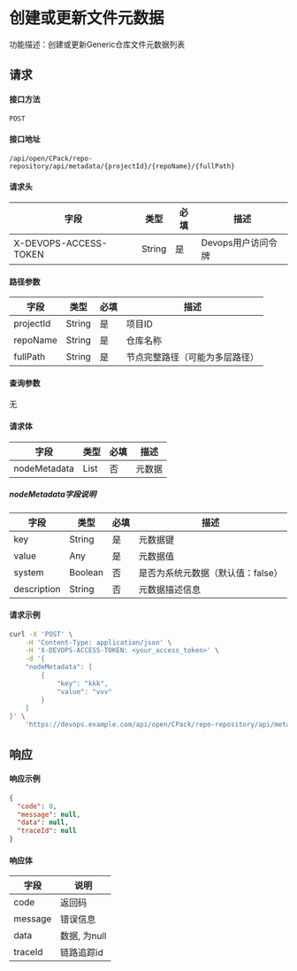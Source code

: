 # 创建或更新文件元数据
功能描述：创建或更新Generic仓库文件元数据列表



## 请求

#### 接口方法

`POST`

#### 接口地址

`/api/open/CPack/repo-repository/api/metadata/{projectId}/{repoName}/{fullPath}`

#### 请求头

| 字段                  | 类型   | 必填 | 描述               |
| --------------------- | ------ | ---- | ------------------ |
| X-DEVOPS-ACCESS-TOKEN | String | 是   | Devops用户访问令牌 |

#### 路径参数

| 字段      | 类型   | 必填 | 描述                           |
| --------- | ------ | ---- | ------------------------------ |
| projectId | String | 是   | 项目ID                         |
| repoName  | String | 是   | 仓库名称                       |
| fullPath  | String | 是   | 节点完整路径（可能为多层路径） |

#### 查询参数

无

#### 请求体

| 字段         | 类型 | 必填 | 描述   |
| ------------ | ---- | ---- | ------ |
| nodeMetadata | List | 否   | 元数据 |

##### nodeMetadata字段说明

| 字段        | 类型    | 必填 | 描述                              |
| ----------- | ------- | ---- | --------------------------------- |
| key         | String  | 是   | 元数据键                          |
| value       | Any     | 是   | 元数据值                          |
| system      | Boolean | 否   | 是否为系统元数据（默认值：false） |
| description | String  | 否   | 元数据描述信息                    |

#### 请求示例

```bash
curl -X 'POST' \
    -H 'Content-Type: application/json' \
    -H 'X-DEVOPS-ACCESS-TOKEN: <your_access_token>' \
    -d '{
    "nodeMetadata": [
        {
            "key": "kkk",
            "value": "vvv"
        }
    ]
}' \
    'https://devops.example.com/api/open/CPack/repo-repository/api/metadata/{projectId}/{repoName}/{fullPath}
```



## 响应

#### 响应示例

```json
{
  "code": 0,
  "message": null,
  "data": null,
  "traceId": null
}
```

#### 响应体

| 字段      | 说明        |
|---------|-----------|
| code    | 返回码       |
| message | 错误信息      |
| data    | 数据, 为null |
| traceId | 链路追踪id    |
